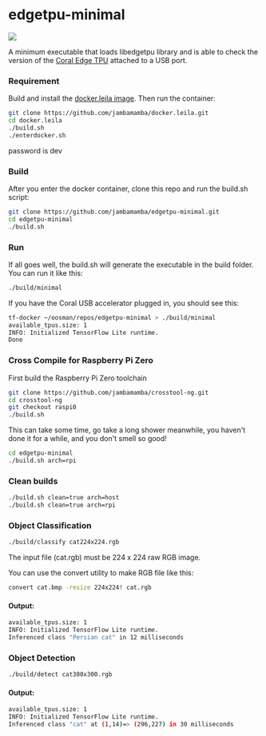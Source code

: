 # edgetpu-minimal

[<img src="https://images-na.ssl-images-amazon.com/images/I/61Eautuke1L.__AC_SY300_SX300_QL70_FMwebp_.jpg"/>](https://github.com/jambamamba/leila.docker)

A minimum executable that loads libedgetpu library and is able to check the version of the [Coral Edge TPU](https://coral.ai/products/accelerator/) attached to a USB port.

### Requirement

Build and install the [docker.leila image](https://github.com/jambamamba/docker.leila). Then run the container:

```bash
git clone https://github.com/jambamamba/docker.leila.git
cd docker.leila
./build.sh
./enterdocker.sh
```
password is dev

### Build

After you enter the docker container, clone this repo and run the build.sh script:

```bash
git clone https://github.com/jambamamba/edgetpu-minimal.git
cd edgetpu-minimal 
./build.sh 
```

### Run

If all goes well, the build.sh will generate the executable in the build folder. You can run it like this:

```bash
./build/minimal
```
If you have the Coral USB accelerator plugged in, you should see this:

```bash
tf-docker ~/oosman/repos/edgetpu-minimal > ./build/minimal 
available_tpus.size: 1
INFO: Initialized TensorFlow Lite runtime.
Done
```

### Cross Compile for Raspberry Pi Zero

First build the Raspberry Pi Zero toolchain

```bash
git clone https://github.com/jambamamba/crosstool-ng.git
cd crosstool-ng
git checkout raspi0
./build.sh
```

This can take some time, go take a long shower meanwhile, you haven't done it for a while, and you don't smell so good!

```bash
cd edgetpu-minimal 
./build.sh arch=rpi
```

### Clean builds

```bash
./build.sh clean=true arch=host
./build.sh clean=true arch=rpi
```

### Object Classification

```bash
./build/classify cat224x224.rgb
```

The input file (cat.rgb) must be 224 x 224 raw RGB image.

You can use the convert utility to make RGB file like this:
```bash
convert cat.bmp -resize 224x224! cat.rgb
```

#### Output:
```bash
available_tpus.size: 1
INFO: Initialized TensorFlow Lite runtime.
Inferenced class "Persian cat" in 12 milliseconds
```

### Object Detection

```bash
./build/detect cat300x300.rgb
```

#### Output:
```bash
available_tpus.size: 1
INFO: Initialized TensorFlow Lite runtime.
Inferenced class "cat" at (1,14)=> (296,227) in 30 milliseconds
```


